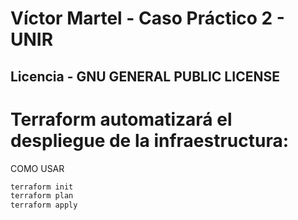 # Víctor Martel - Caso Práctico 2 - UNIR
## Licencia -  GNU GENERAL PUBLIC LICENSE
# Terraform automatizará el despliegue de la infraestructura:

COMO USAR
```sh
terraform init
terraform plan
terraform apply
```
